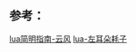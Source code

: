 ## 参考：
[lua简明指南-云风](https://www.codingnow.com/2000/download/lua_manual.html)
[lua-左耳朵耗子](https://coolshell.cn/articles/10739.html)